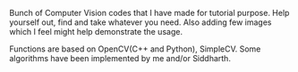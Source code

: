 Bunch of Computer Vision codes that I have made for tutorial purpose. Help yourself out, find and take whatever you need. Also adding few images which I feel might help demonstrate the usage.

Functions are based on OpenCV(C++ and Python), SimpleCV. Some algorithms have been implemented by me and/or Siddharth.